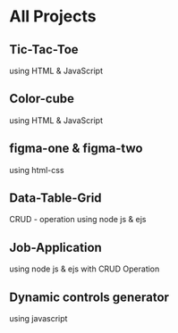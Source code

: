 
# All Projects
## Tic-Tac-Toe 
 using HTML & JavaScript

## Color-cube

using HTML & JavaScript
## figma-one & figma-two 
using html-css
## Data-Table-Grid

CRUD - operation using node js & ejs
## Job-Application 
 using node js & ejs with CRUD Operation 
## Dynamic controls generator 
using javascript 
